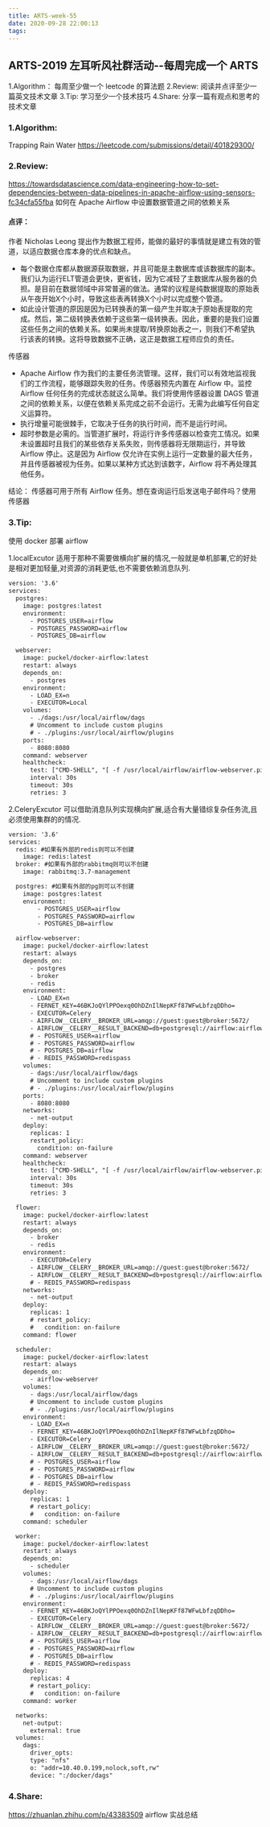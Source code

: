 ```yaml
---
title: ARTS-week-55
date: 2020-09-28 22:00:13
tags:
---
```



## ARTS-2019 左耳听风社群活动--每周完成一个 ARTS
1.Algorithm： 每周至少做一个 leetcode 的算法题
2.Review: 阅读并点评至少一篇英文技术文章
3.Tip: 学习至少一个技术技巧
4.Share: 分享一篇有观点和思考的技术文章

### 1.Algorithm:

Trapping Rain Water https://leetcode.com/submissions/detail/401829300/

### 2.Review:

https://towardsdatascience.com/data-engineering-how-to-set-dependencies-between-data-pipelines-in-apache-airflow-using-sensors-fc34cfa55fba
如何在 Apache Airflow 中设置数据管道之间的依赖关系

#### 点评：

作者 Nicholas Leong 提出作为数据工程师，能做的最好的事情就是建立有效的管道，以适应数据仓库本身的优点和缺点。

- 每个数据仓库都从数据源获取数据，并且可能是主数据库或该数据库的副本。我们认为运行ELT管道会更快，更省钱，因为它减轻了主数据库从服务器的负担。是目前在数据领域中非常普遍的做法。通常的议程是纯数据提取的原始表从午夜开始X个小时，导致这些表再转换X个小时以完成整个管道。
- 如此设计管道的原因是因为已转换表的第一级产生并取决于原始表提取的完成。然后，第二级转换表依赖于这些第一级转换表。因此，重要的是我们设置这些任务之间的依赖关系。如果尚未提取/转换原始表之一，则我们不希望执行该表的转换。这将导致数据不正确，这正是数据工程师应负的责任。

传感器
- Apache Airflow 作为我们的主要任务流管理。这样，我们可以有效地监视我们的工作流程，能够跟踪失败的任务。传感器预先内置在 Airflow 中。监控 Airflow 任何任务的完成状态就这么简单。我们将使用传感器设置 DAGS 管道之间的依赖关系，以便在依赖关系完成之前不会运行。无需为此编写任何自定义运算符。
- 执行增量可能很棘手，它取决于任务的执行时间，而不是运行时间。
- 超时参数是必需的。当管道扩展时，将运行许多传感器以检查完工情况。如果未设置超时且我们的某些依存关系失败，则传感器将无限期运行，并导致 Airflow 停止。这是因为 Airflow 仅允许在实例上运行一定数量的最大任务，并且传感器被视为任务。如果以某种方式达到该数字，Airflow 将不再处理其他任务。

结论：
  传感器可用于所有 Airflow 任务。想在查询运行后发送电子邮件吗？使用传感器

### 3.Tip:

使用 docker 部署 airflow

1.localExcutor 适用于那种不需要做横向扩展的情况,一般就是单机部署,它的好处是相对更加轻量,对资源的消耗更低,也不需要依赖消息队列.

```xml
version: '3.6'
services:
  postgres:
    image: postgres:latest
    environment:
      - POSTGRES_USER=airflow
      - POSTGRES_PASSWORD=airflow
      - POSTGRES_DB=airflow

  webserver:
    image: puckel/docker-airflow:latest
    restart: always
    depends_on:
      - postgres
    environment:
      - LOAD_EX=n
      - EXECUTOR=Local
    volumes:
      - ./dags:/usr/local/airflow/dags
      # Uncomment to include custom plugins
      # - ./plugins:/usr/local/airflow/plugins
    ports:
      - 8080:8080
    command: webserver
    healthcheck:
      test: ["CMD-SHELL", "[ -f /usr/local/airflow/airflow-webserver.pid ]"]
      interval: 30s
      timeout: 30s
      retries: 3
```


2.CeleryExcutor 可以借助消息队列实现横向扩展,适合有大量错综复杂任务流,且必须使用集群的的情况.

```xml
version: '3.6'
services:
  redis: #如果有外部的redis则可以不创建
    image: redis:latest
  broker: #如果有外部的rabbitmq则可以不创建
    image: rabbitmq:3.7-management

  postgres: #如果有外部的pg则可以不创建
    image: postgres:latest
    environment:
        - POSTGRES_USER=airflow
        - POSTGRES_PASSWORD=airflow
        - POSTGRES_DB=airflow

  airflow-webserver:
    image: puckel/docker-airflow:latest
    restart: always
    depends_on:
      - postgres
      - broker
      - redis
    environment:
      - LOAD_EX=n
      - FERNET_KEY=46BKJoQYlPPOexq0OhDZnIlNepKFf87WFwLbfzqDDho=
      - EXECUTOR=Celery
      - AIRFLOW__CELERY__BROKER_URL=amqp://guest:guest@broker:5672/
      - AIRFLOW__CELERY__RESULT_BACKEND=db+postgresql://airflow:airflow@postgres:3306/airflow
      # - POSTGRES_USER=airflow
      # - POSTGRES_PASSWORD=airflow
      # - POSTGRES_DB=airflow
      # - REDIS_PASSWORD=redispass
    volumes:
      - dags:/usr/local/airflow/dags
      # Uncomment to include custom plugins
      # - ./plugins:/usr/local/airflow/plugins
    ports:
      - 8080:8080
    networks:
      - net-output
    deploy:
      replicas: 1
      restart_policy:
        condition: on-failure
    command: webserver
    healthcheck:
      test: ["CMD-SHELL", "[ -f /usr/local/airflow/airflow-webserver.pid ]"]
      interval: 30s
      timeout: 30s
      retries: 3

  flower:
    image: puckel/docker-airflow:latest
    restart: always
    depends_on:
      - broker
      - redis
    environment:
      - EXECUTOR=Celery
      - AIRFLOW__CELERY__BROKER_URL=amqp://guest:guest@broker:5672/
      - AIRFLOW__CELERY__RESULT_BACKEND=db+postgresql://airflow:airflow@postgres:3306/airflow
      # - REDIS_PASSWORD=redispass
    networks:
      - net-output
    deploy:
      replicas: 1
      # restart_policy:
      #   condition: on-failure
    command: flower

  scheduler:
    image: puckel/docker-airflow:latest
    restart: always
    depends_on:
      - airflow-webserver
    volumes:
      - dags:/usr/local/airflow/dags
      # Uncomment to include custom plugins
      # - ./plugins:/usr/local/airflow/plugins
    environment:
      - LOAD_EX=n
      - FERNET_KEY=46BKJoQYlPPOexq0OhDZnIlNepKFf87WFwLbfzqDDho=
      - EXECUTOR=Celery
      - AIRFLOW__CELERY__BROKER_URL=amqp://guest:guest@broker:5672/
      - AIRFLOW__CELERY__RESULT_BACKEND=db+postgresql://airflow:airflow@postgres:3306/airflow
      # - POSTGRES_USER=airflow
      # - POSTGRES_PASSWORD=airflow
      # - POSTGRES_DB=airflow
      # - REDIS_PASSWORD=redispass
    deploy:
      replicas: 1
      # restart_policy:
      #   condition: on-failure
    command: scheduler

  worker:
    image: puckel/docker-airflow:latest
    restart: always
    depends_on:
      - scheduler
    volumes:
      - dags:/usr/local/airflow/dags
      # Uncomment to include custom plugins
      # - ./plugins:/usr/local/airflow/plugins
    environment:
      - FERNET_KEY=46BKJoQYlPPOexq0OhDZnIlNepKFf87WFwLbfzqDDho=
      - EXECUTOR=Celery
      - AIRFLOW__CELERY__BROKER_URL=amqp://guest:guest@broker:5672/
      - AIRFLOW__CELERY__RESULT_BACKEND=db+postgresql://airflow:airflow@postgres:3306/airflow
      # - POSTGRES_USER=airflow
      # - POSTGRES_PASSWORD=airflow
      # - POSTGRES_DB=airflow
      # - REDIS_PASSWORD=redispass
    deploy:
      replicas: 4
      # restart_policy:
      #   condition: on-failure
    command: worker

  networks:
    net-output:
      external: true
  volumes:
    dags:
      driver_opts:
      type: "nfs"
      o: "addr=10.40.0.199,nolock,soft,rw"
      device: ":/docker/dags"
```

### 4.Share:

https://zhuanlan.zhihu.com/p/43383509
airflow 实战总结